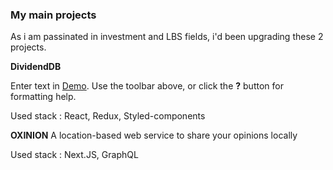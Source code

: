 

### My main projects


As i am passinated in investment and LBS fields, i'd been upgrading these 2 projects. 


**DividendDB**

Enter text in [Demo](http://dividend.vercel.app). Use the toolbar above, or click the **?** button for formatting help.

Used stack : React, Redux, Styled-components


**OXINION**
A location-based web service to share your opinions locally

Used stack : Next.JS, GraphQL
